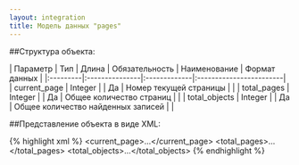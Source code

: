 ```yaml
---
layout: integration
title: Модель данных "pages"
---
```


##Структура объекта:

| Параметр | Тип | Длина | Обязательность | Наименование | Формат данных |
|:---------|:---------------|:-------------|:------------------------|
| current_page | Integer | | Да | Номер текущей страницы | |
| total_pages | Integer | | Да | Общее количество страниц | |
| total_objects | Integer | | Да | Общее количество найденных записей  | |

##Представление объекта в виде XML:

{% highlight xml %}
<pages>
    <current_page>…</current_page>
    <total_pages>…</total_pages>
    <total_objects>…</total_objects>
</pages>
{% endhighlight %}
